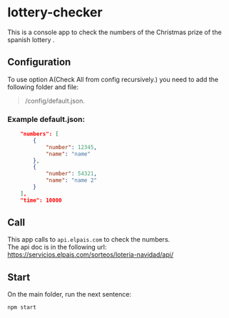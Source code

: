 # lottery-checker
This is a console app to check the numbers of the Christmas prize of the spanish lottery .

## Configuration
To use option A(Check All from config recursively.) you need to add the following folder and file:
>/config/default.json.
### Example default.json:
```json
    "numbers": [
        {
            "number": 12345,
            "name": "name"
        },
        {
            "number": 54321,
            "name": "name 2"
        }
    ],
    "time": 10000
```
## Call
This app calls to `api.elpais.com` to check the numbers.  
The api doc is in the following url: https://servicios.elpais.com/sorteos/loteria-navidad/api/

## Start
On the main folder, run the next sentence:
```node
npm start
```